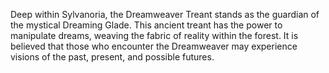 Deep within Sylvanoria, the Dreamweaver Treant stands as the guardian of the mystical Dreaming Glade. This ancient treant has the power to manipulate dreams, weaving the fabric of reality within the forest. It is believed that those who encounter the Dreamweaver may experience visions of the past, present, and possible futures.